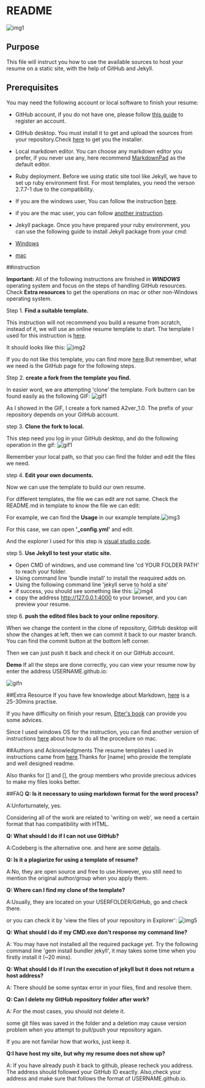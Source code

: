
# README
![img1](/img/readme.jpg)

## Purpose
This file will instruct you how to use the available sources to host your resume on a static site, with the help of GitHub and Jekyll.

## Prerequisites
You may need the following account or local software to finish your resume:

* GitHub account, if you do not have one, please follow [this guide](https://docs.github.com/en/get-started/signing-up-for-github/signing-up-for-a-new-github-account) to register an account.

*  GitHub desktop. You must install it to get and upload the sources from your repository.Check [here](https://desktop.github.com/.) to get you the installer.

*  Local markdown editor. You can choose any markdown editor you prefer, if you never use any, here recommend [MarkdownPad](http://markdownpad.com/) as the default editor. 

* Ruby deployment. Before we using static site tool like Jekyll, we have to set up
ruby environment first. For most templates, you need the verson 2.7.7-1 due to the compatibility. 
 * If you are the windows user, You can follow the instruction [here](https://rubyinstaller.org/).
 
 * if you are the mac user, you can follow [another instruction](https://www.ruby-lang.org/en/documentation/installation/). 

* Jekyll package. Once you have prepared your ruby environment, you can use the following guide to install Jekyll package from your cmd:
 * [Windows](https://www.youtube.com/watch?v=HlfvhkDuicc)
 *  [mac](https://www.youtube.com/watch?v=WhrU9m82Wm8&list=PLLAZ4kZ9dFpOPV5C5Ay0pHaa0RJFhcmcB&index=2)


##instruction

**Important:** All of the following instructions are finished in ***WINDOWS*** operating system and focus on the steps of handling GitHub resources. Check **Extra resources**  to get the operations on mac or other non-Windows operating system.

Step 1. **Find a suitable template.**

 This instruction will not recommend you build a resume from scratch, instead of it, we will use an online resume template to start. The template I used for this instruction is [here](https://github.com/sproogen/modern-resume-theme).
 
It should looks like this:
![img2](/img/case.jpg)

If you do not like this template, you can find more [here](https://jekyllthemes.io/free).But remember, what we need is the GitHub page for the following steps. 


Step 2. **create a fork from the template you find.**

In easier word, we are attempting 'clone' the template. Fork buttern can be found easily as the following GIF:
 ![gif1](/gif/fork.gif)

As I showed in the GIF, I create a fork named A2ver_1.0. The prefix of your repository depends on your GitHub account.

step 3.  **Clone the fork to local.**

This step need you log in your GitHub desktop, and do the following operation in the gif:
 ![gif1](/gif/clone.gif)

Remember your local path, so that you can find the folder and edit the files we need.

step 4.  **Edit your own documents.**

Now we can use the template to build our own resume.

For different templates, the file we can edit are not same. Check the README.md in template to know the file we can edit:

For example, we can find the **Usage** in our example template.![img3](/img/usage.jpg) 

For this case, we can open **'_config.yml'** and edit. 

And the explorer I used for this step is [visual studio code](https://code.visualstudio.com/).

step 5.  **Use Jekyll to test your static site.**

* Open CMD of windows, and use command line 'cd YOUR FOLDER PATH' to reach your folder.
* Using command line 'bundle install' to install the reaquired adds on.
*  Using the following command line 'jekyll serve to hold a site'
*  if success, you should see something like this:
![img4](/img/server.jpg)
* copy the address  http://127.0.0.1:4000 to your browser, and you can preview your resume.

step 6. **push the edited files back to your online repository.**

When we change the content in the clone of repository, GitHub desktop will show the changes at left. then we can commit it back to our master branch. You can find the commit button at the bottom left corner.

Then we can just push it back and check it on our GitHub account.

**Demo**
If all the steps are done correctly, you can view your resume now by enter the address USERNAME.github.io:

![gifn](/gif/demo.gif)


##Extra Resource
If you have few knowledge about Markdown, [here](https://www.markdowntutorial.com/) is a 25-30mins practise.

If you have difficulty on finish your resum, [Etter's book](https://read.amazon.ca/?ref_=dbs_p_ebk_r00_pbcb_rnvc00&_encoding=UTF8&asin=B01A2QL9SS) can provide you some advices.

Since I used windows OS for the instruction, you can find another version of instructions [here](https://read.amazon.ca/?ref_=dbs_p_ebk_r00_pbcb_rnvc00&_encoding=UTF8&asin=B01A2QL9SS) about how to do all the procedure on mac.

##Authors and Acknowledgments
The resume templates I used in instructions came from [here](https://github.com/sproogen/modern-resume-theme).Thanks for [name] who provide the template and well designed readme.

Also thanks for [] and [], the group members who provide precious advices to make my files looks better.

##FAQ
**Q: Is it necessary to using markdown format for the word process?**

A:Unforturnately, yes. 

Considering all of the work are related to 'writing on web', we need a certain format that has compatibility with HTML.

**Q: What should I do if I can not use GitHub?**

A:Codeberg is the alternative one. and here are some [details](https://docs.codeberg.org/getting-started/what-is-codeberg/).


**Q: Is it a plagiarize for using a template of resume?**

A:No, they are open source and free to use.However, you still need to mention the original author/group when you apply them.

**Q: Where can I find my clone of the template?**

A:Usually, they are located on your USERFOLDER/GitHub, go and check there.

or you can check it by 'view the files of your repository in Explorer':
![img5](/img/viewfolder.jpg) 

**Q: What should I do if my CMD.exe don't response my command line?**

A: You may have not installed all the required package yet. Try the following command line 'gem install bundler jekyll', it may takes some time when you firstly install it (~20 mins).

**Q: What should I do if I run the execution of jekyll but it does not return a host address?**

A: There should be some syntax error in your files, find and resolve them.

**Q: Can I delete my GitHub repository folder after work?**

A: For the most cases, you should not delete it.

some git files was saved in the folder and a deletion may cause version problem when you attempt to pull/push your repository again.

If you are not familar how that works, just keep it.


**Q:I have host my site, but why my resume does not show up?**

A: If you have already push it back to github, please recheck you address. The address should followed your GitHub ID exactly. Also,check your address and make sure that follows the format of USERNAME.github.io.


